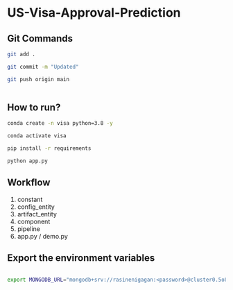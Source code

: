# US-Visa-Approval-Prediction

## Git Commands

```bash
git add .

git commit -m "Updated"

git push origin main
 
```

## How to run?

```bash
conda create -n visa python=3.8 -y
```

```bash
conda activate visa
```

```bash
pip install -r requirements
```

```bash
python app.py
```

## Workflow

1. constant
2. config_entity
3. artifact_entity
4. component
5. pipeline
6. app.py / demo.py

## Export the environment variables
```bash

export MONGODB_URL="mongodb+srv://rasinenigagan:<password>@cluster0.5o80sus.mongodb.net/?retryWrites=true&w=majority&appName=Cluster0"

```